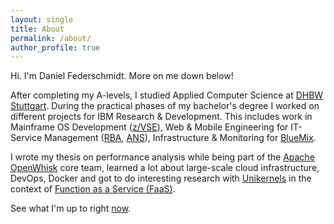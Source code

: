 ```yaml
---
layout: single
title: About
permalink: /about/
author_profile: true
---
```

Hi. I'm Daniel Federschmidt. More on me down below!

After completing my A-levels, I studied Applied Computer Science at <a target="_blank" href="http://www.dhbw-stuttgart.de/zielgruppen/international-visitors/overview/">DHBW Stuttgart</a>. 
During the practical phases of my bachelor's degree I worked on different projects for IBM Research & Development. 
This includes work in Mainframe OS Development (<a target="_blank" href="https://www-03.ibm.com/systems/z/os/zvse/">z/VSE</a>), 
Web & Mobile Engineering for IT-Service Management (<a target="_blank" href="https://www-03.ibm.com/software/products/de/ibm-runbook-automation">RBA</a>, <a target="_blank" href="https://www-03.ibm.com/software/products/de/ibm-alert-notification">ANS</a>), Infrastructure & Monitoring for <a target="_blank" href="https://www.ibm.com/cloud-computing/bluemix/openwhisk">BlueMix</a>.

I wrote my thesis on performance analysis while being part of the <a target="_blank" href="http://openwhisk.org/">Apache OpenWhisk</a> core team, learned a lot about large-scale cloud infrastructure, DevOps, Docker and got to do interesting research with <a target="_blank" href="http://unikernel.org/">Unikernels</a> in the context of <a target="_blank" href="https://martinfowler.com/articles/serverless.html">Function as a Service (FaaS)</a>.

See what I'm up to right [now](/now).